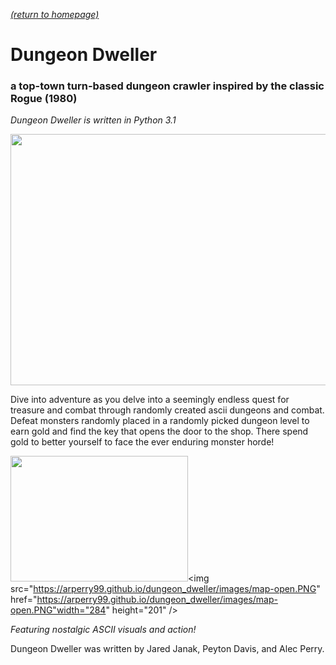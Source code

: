 [*(return to homepage)*](https://arperry99.github.io/)
# Dungeon Dweller
### a top-town turn-based dungeon crawler inspired by the classic Rogue (1980)
*Dungeon Dweller is written in Python 3.1*

<img src="https://arperry99.github.io/dungeon_dweller/images/title.PNG" href="https://arperry99.github.io/dungeon_dweller/images/map-title.PNG" width="568" height="402" />  

Dive into adventure as you delve into a seemingly endless quest for treasure and 
combat through randomly created ascii dungeons and combat. Defeat monsters randomly 
placed in a randomly picked dungeon level to earn gold and find the key that opens
the door to the shop. There spend gold to better yourself to face the ever enduring
monster horde!  

<img src="https://arperry99.github.io/dungeon_dweller/images/map-closed.PNG" href="https://arperry99.github.io/dungeon_dweller/images/map-closed.PNG" width="284" height="201" /><img src="https://arperry99.github.io/dungeon_dweller/images/map-open.PNG" href="https://arperry99.github.io/dungeon_dweller/images/map-open.PNG"width="284" height="201" />

*Featuring nostalgic ASCII visuals and action!*
 
Dungeon Dweller was written by Jared Janak, Peyton Davis, and Alec Perry. 
